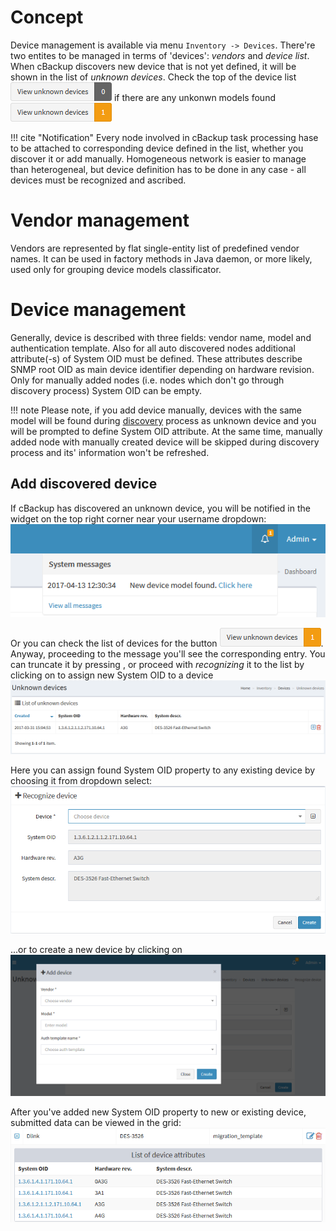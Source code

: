 # Concept

Device management is available via menu `Inventory -> Devices`. There're two entites to be managed in terms of 'devices': _vendors_ and _device list_. When cBackup discovers new device that is not yet defined, it will be shown in the list of _unknown devices_. Check the top of the device list ![No new devices](../assets/unknown-devices-0.png) if there are any unkonwn models found ![New unknown devices](../assets/unknown-devices-1.png)

!!! cite "Notification"
    Every node involved in cBackup task processing hase to be attached to corresponding device defined in the list, whether you discover it or add manually. Homogeneous network is easier to manage than heterogeneal, but device definition has to be done in any case - all devices must be recognized and ascribed.

# Vendor management

Vendors are represented by flat single-entity list of predefined vendor names. It can be used in factory methods in Java daemon, or more likely, used only for grouping device models classificator.

# Device management

Generally, device is described with three fields: vendor name, model and authentication template. Also for all auto discovered nodes additional attribute(-s) of System OID must be defined. These attributes describe SNMP root OID as main device identifier depending on hardware revision. Only for manually added nodes (i.e. nodes which don't go through discovery process) System OID can be empty.

!!! note
    Please note, if you add device manually, devices with the same model will be found during [discovery](discovery) process as unknown device and you will be prompted to define System OID attribute. At the same time, manually added node with manually created device will be skipped during discovery process and its' information won't be refreshed. 

## Add discovered device

If cBackup has discovered an unknown device, you will be notified in the widget on the top right corner near your username dropdown: 
![Notification widget](../assets/device-1.png) 

Or you can check the list of devices for the button ![New unknown devices](../assets/unknown-devices-1.png). Anyway, proceeding to the message you'll see the corresponding entry. You can truncate it by pressing <i class="fa fa-trash-o"></i>, or proceed with _recognizing_ it to the list by clicking on <i class="fa fa-plus-square"></i> to assign new System OID to a device
![](../assets/device-2.png)

Here you can assign found System OID property to any existing device by choosing it from dropdown select:
![](../assets/device-3.png)

...or to create a new device by clicking on <i class="fa fa-plus-square"></i>
![](../assets/device-4.png)

After you've added new System OID property to new or existing device, submitted data can be viewed in the grid:
 ![](../assets/device-5.png)
 